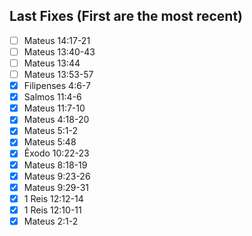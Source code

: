## Last Fixes (First are the most recent)

- [ ] Mateus 14:17-21
- [ ] Mateus 13:40-43
- [ ] Mateus 13:44
- [ ] Mateus 13:53-57
- [x] Filipenses 4:6-7
- [x] Salmos 11:4-6
- [x] Mateus 11:7-10
- [x] Mateus 4:18-20
- [x] Mateus 5:1-2
- [x] Mateus 5:48
- [x] Êxodo 10:22-23
- [x] Mateus 8:18-19
- [x] Mateus 9:23-26
- [x] Mateus 9:29-31
- [x] 1 Reis 12:12-14
- [x] 1 Reis 12:10-11
- [x] Mateus 2:1-2